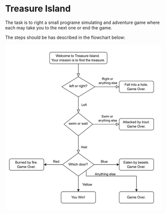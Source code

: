 # Treasure Island

The task is to right a small programe simulating and adventure game where each may take you to the next one or end the game.

The steps should be has described in the flowchart below:

![flowchart](flowchart.png)
